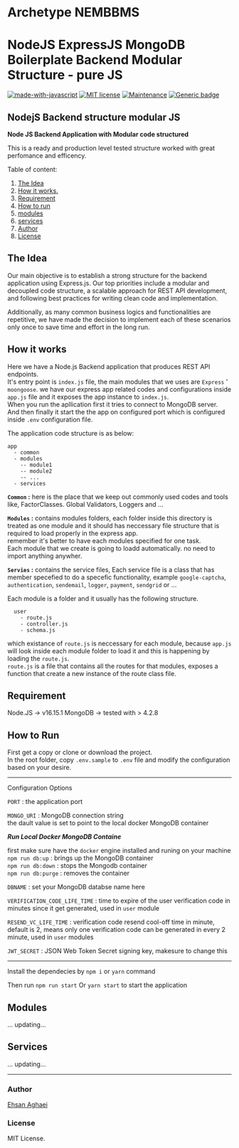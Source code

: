 # Archetype NEMBBMS

# NodeJS ExpressJS MongoDB Boilerplate Backend Modular Structure - pure JS

[![made-with-javascript](http://ForTheBadge.com/images/badges/made-with-javascript.svg)](https://www.javascript.com/)
[![MIT license](https://img.shields.io/badge/License-MIT-blue.svg)](https://lbesson.mit-license.org/)
[![Maintenance](https://img.shields.io/badge/Maintained%3F-yes-green.svg)](https://github.com/ehsanagh/nodejs-backend-structure-modular-JS/graphs/commit-activity)
[![Generic badge](https://img.shields.io/badge/Author-Ethan-<COLOR>.svg)](https://www.linkedin.com/in/ehsanaghaei/)

## NodejS Backend structure modular JS

**Node JS Backend Application with Modular code structured**

This is a ready and production level tested structure worked with great perfomance and efficency.

Table of content:

1. [The Idea](#the-idea)
2. [How it works.](#how-it-works)
3. [Requirement](#requirement)
4. [How to run](#how-to-use)
5. [modules](#modules)
6. [services](#services)
7. [Author](#Author)
8. [License](#License)

## <a name="the-idea">The Idea</a>

Our main objective is to establish a strong structure for the backend application using Express.js. Our top priorities include a modular and decoupled code structure, a scalable approach for REST API development, and following best practices for writing clean code and implementation.

Additionally, as many common business logics and functionalities are repetitive, we have made the decision to implement each of these scenarios only once to save time and effort in the long run.

## <a name="how-it-works">How it works</a>

Here we have a Node.js Backend application that produces REST API endpoints.  
 It's entry point is `index.js` file, the main modules that we uses are `Express` ' `moongoose`.
we have our express app related codes and configurations inside `app.js` file and it exposes the app instance to `index.js`.  
 When you run the apllication first it tries to connect to MongoDB server.  
 And then finally it start the the app on configured port which is configured inside `.env` configuration file.

The application code structure is as below:

```
app
  - common
  - modules
    -- module1
    -- module2
    -- ...
  - services
```

**`Common` :** here is the place that we keep out commonly used codes and tools like, FactorClasses. Global Validators, Loggers and ...

**`Modules` :** contains modules folders, each folder inside this directory is treated as one module and it should has neccessary file structure that is required to load properly in the express app.  
 remember it's better to have each modules specified for one task.  
 Each module that we create is going to loadd automatically. no need to import anything anywher.

**`Servies` :** contains the service files, Each service file is a class that has member specefied to do a specefic functionality, example `google-captcha`, `authentication`, `sendemail`, `logger`, `payment`, `sendgrid` or ...

Each module is a folder and it usually has the following structure.

```
  user
    - route.js
    - controller.js
    - schema.js
```

which existance of `route.js` is neccessary for each module, because `app.js` will look inside each module folder to load it and this is happening by loading the `route.js`.  
 `route.js` is a file that contains all the routes for that modules, exposes a function that create a new instance of the route class file.

## <a name="requirement">Requirement</a>

Node.JS -> v16.15.1
MongoDB -> tested with > 4.2.8

## <a name="how-to-use">How to Run</a>

First get a copy or clone or download the project.  
In the root folder, copy `.env.sample` to `.env` file and modify the configuration based on your desire.

---

Configuration Options

`PORT` : the application port

`MONGO_URI` : MongoDB connection string <br />
the dault value is set to point to the local docker MongoDB container <br />

**_Run Local Docker MongoDB Containe_** <br/>

first make sure have the `docker` engine installed and runing on your machine <br />
`npm run db:up` : brings up the MongoDB container <br />
`npm run db:down` : stops the Mongodb container <br />
`npm run db:purge` : removes the container <br />

`DBNAME` : set your MongoDB databse name here

`VERIFICATION_CODE_LIFE_TIME` : time to expire of the user verification code in minutes since it get generated, used in `user` module

`RESEND_VC_LIFE_TIME` : verification code resend cool-off time in minute, default is 2, means only one verification code can be generated in every 2 minute, used in `user` modules

`JWT_SECRET` : JSON Web Token Secret signing key, makesure to change this

---

Install the dependecies by `npm i` or `yarn` command

Then run `npm run start` Or `yarn start` to start the application

## <a name="modules">Modules</a>

... updating...

## <a name="services">Services</a>

... updating...

---

### <a name="author">Author</a>

[Ehsan Aghaei](https://github.com/ethyaan)

### <a name="license">License</a>

MIT License.
